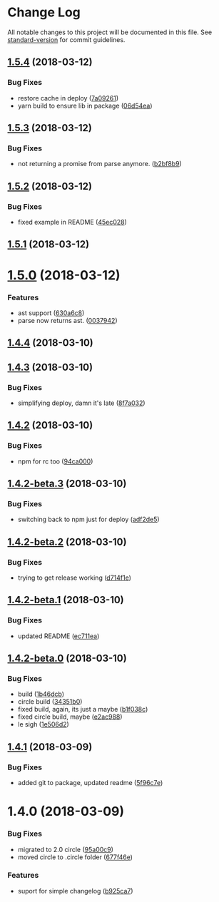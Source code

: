 # Change Log

All notable changes to this project will be documented in this file. See [standard-version](https://github.com/conventional-changelog/standard-version) for commit guidelines.

<a name="1.5.4"></a>
## [1.5.4](https://github.com/benmonro/chast/compare/v1.5.3...v1.5.4) (2018-03-12)


### Bug Fixes

* restore cache in deploy ([7a09261](https://github.com/benmonro/chast/commit/7a09261))
* yarn build to ensure lib in package ([06d54ea](https://github.com/benmonro/chast/commit/06d54ea))



<a name="1.5.3"></a>
## [1.5.3](https://github.com/benmonro/chast/compare/v1.5.2...v1.5.3) (2018-03-12)


### Bug Fixes

* not returning a promise from parse anymore. ([b2bf8b9](https://github.com/benmonro/chast/commit/b2bf8b9))



<a name="1.5.2"></a>
## [1.5.2](https://github.com/benmonro/chast/compare/v1.5.1...v1.5.2) (2018-03-12)


### Bug Fixes

* fixed example in README ([45ec028](https://github.com/benmonro/chast/commit/45ec028))



<a name="1.5.1"></a>
## [1.5.1](https://github.com/benmonro/chast/compare/v1.5.0...v1.5.1) (2018-03-12)



<a name="1.5.0"></a>
# [1.5.0](https://github.com/benmonro/chast/compare/v1.4.4...v1.5.0) (2018-03-12)


### Features

* ast support ([630a6c8](https://github.com/benmonro/chast/commit/630a6c8))
* parse now returns ast. ([0037942](https://github.com/benmonro/chast/commit/0037942))



<a name="1.4.4"></a>
## [1.4.4](https://github.com/benmonro/chast/compare/v1.4.3...v1.4.4) (2018-03-10)



<a name="1.4.3"></a>
## [1.4.3](https://github.com/benmonro/chast/compare/v1.4.2...v1.4.3) (2018-03-10)


### Bug Fixes

* simplifying deploy, damn it's late ([8f7a032](https://github.com/benmonro/chast/commit/8f7a032))



<a name="1.4.2"></a>
## [1.4.2](https://github.com/benmonro/chast/compare/v1.4.2-beta.3...v1.4.2) (2018-03-10)


### Bug Fixes

* npm for rc too ([94ca000](https://github.com/benmonro/chast/commit/94ca000))



<a name="1.4.2-beta.3"></a>
## [1.4.2-beta.3](https://github.com/benmonro/chast/compare/v1.4.2-beta.2...v1.4.2-beta.3) (2018-03-10)


### Bug Fixes

* switching back to npm just for deploy ([adf2de5](https://github.com/benmonro/chast/commit/adf2de5))



<a name="1.4.2-beta.2"></a>
## [1.4.2-beta.2](https://github.com/benmonro/chast/compare/v1.4.2-beta.1...v1.4.2-beta.2) (2018-03-10)


### Bug Fixes

* trying to get release working ([d714f1e](https://github.com/benmonro/chast/commit/d714f1e))



<a name="1.4.2-beta.1"></a>
## [1.4.2-beta.1](https://github.com/benmonro/chast/compare/v1.4.2-beta.0...v1.4.2-beta.1) (2018-03-10)


### Bug Fixes

* updated README ([ec711ea](https://github.com/benmonro/chast/commit/ec711ea))



<a name="1.4.2-beta.0"></a>
## [1.4.2-beta.0](https://github.com/benmonro/chast/compare/v1.4.1...v1.4.2-beta.0) (2018-03-10)


### Bug Fixes

* build ([1b46dcb](https://github.com/benmonro/chast/commit/1b46dcb))
* circle build ([34351b0](https://github.com/benmonro/chast/commit/34351b0))
* fixed build, again, its just a maybe ([b1f038c](https://github.com/benmonro/chast/commit/b1f038c))
* fixed circle build, maybe ([e2ac988](https://github.com/benmonro/chast/commit/e2ac988))
* le sigh ([1e506d2](https://github.com/benmonro/chast/commit/1e506d2))



<a name="1.4.1"></a>
## [1.4.1](https://github.com/benmonro/chast/compare/v1.4.0...v1.4.1) (2018-03-09)


### Bug Fixes

* added git to package, updated readme ([5f96c7e](https://github.com/benmonro/chast/commit/5f96c7e))



<a name="1.4.0"></a>
# 1.4.0 (2018-03-09)


### Bug Fixes

* migrated to 2.0 circle ([95a00c9](https://github.com/benmonro/chast/commit/95a00c9))
* moved circle to .circle folder ([677f46e](https://github.com/benmonro/chast/commit/677f46e))


### Features

* suport for simple changelog ([b925ca7](https://github.com/benmonro/chast/commit/b925ca7))
